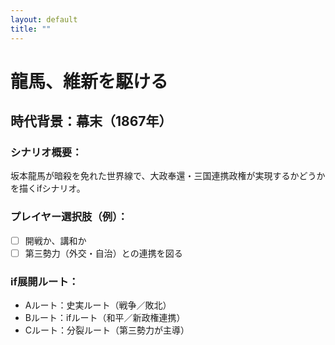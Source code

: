 ```yaml
---
layout: default
title: ""
---
```


# 龍馬、維新を駆ける
## 時代背景：幕末（1867年）

### シナリオ概要：
坂本龍馬が暗殺を免れた世界線で、大政奉還・三国連携政権が実現するかどうかを描くifシナリオ。

### プレイヤー選択肢（例）：
- [ ] 開戦か、講和か
- [ ] 第三勢力（外交・自治）との連携を図る

### if展開ルート：
- Aルート：史実ルート（戦争／敗北）
- Bルート：ifルート（和平／新政権連携）
- Cルート：分裂ルート（第三勢力が主導）
